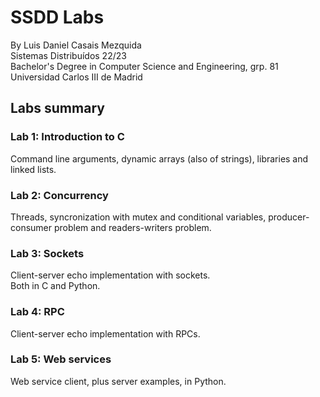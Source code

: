 # SSDD Labs
By Luis Daniel Casais Mezquida  
Sistemas Distribuídos 22/23  
Bachelor's Degree in Computer Science and Engineering, grp. 81  
Universidad Carlos III de Madrid


## Labs summary

### Lab 1: Introduction to C
Command line arguments, dynamic arrays (also of strings), libraries and linked lists.

### Lab 2: Concurrency
Threads, syncronization with mutex and conditional variables, producer-consumer problem and readers-writers problem.  

### Lab 3: Sockets
Client-server echo implementation with sockets.   
Both in C and Python.

### Lab 4: RPC
Client-server echo implementation with RPCs.

### Lab 5: Web services
Web service client, plus server examples, in Python.
